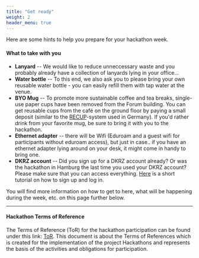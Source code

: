 ```yaml
---
title: "Get ready"
weight: 2
header_menu: true
---
```


Here are some hints to help you prepare for your hackathon week.

#### What to take with you

- **Lanyard** -- We would like to reduce unneccessary waste and you probably already have a collection of lanyards lying in your office...
- **Water bottle** -- To this end, we also ask you to please bring your own reusable water bottle - you can easily refill them with tap water at the venue.
- **BYO Mug** -- To promote more sustainable coffee and tea breaks, single-use paper cups have been removed from the Forum building. You can get reusable cups from the café on the ground floor by paying a small deposit (similar to the [RECUP](https://recup.de/?utm_term=recup&utm_campaign=S-DE-Brand&utm_source=adwords&utm_medium=ppc&hsa_acc=5205217405&hsa_cam=17950924491&hsa_grp=142803783747&hsa_ad=683352766497&hsa_src=s&hsa_tgt=kwd-301403268219&hsa_kw=recup&hsa_mt=e&hsa_net=adwords&hsa_ver=3&gad_source=5&gclid=EAIaIQobChMIof2X5cyDiQMVNHJBAh06HA3EEAAYASAAEgIiXfD_BwE)-system used in Germany). If you'd rather drink from your favorite mug, be sure to bring it with you to the hackathon.
- **Ethernet adapter** -- there will be Wifi (Eduroam and a guest wifi for participants without eduroam access), but just in case.. if you have an ethernet adapter lying around on your desk, it might come in handy to bring one.
- **DKRZ account** -- Did you sign up for a DKRZ account already? Or was the hackathon in Hamburg the last time you used your DKRZ account? Please make sure that you can access everything. [Here](https://pad.gwdg.de/nSKolAzGQY2zLz3oOr0QSQ#Using-the-Levante-Supercomputer) is a short tutorial on how to sign up and log in.

You will find more information on how to get to here, what will be happening during the week, etc. on this page further below.

---

#### Hackathon Terms of Reference

The Terms of Reference (ToR) for the hackathon participation can be found under this link: [ToR](https://owncloud.gwdg.de/index.php/s/ALY0LyjcKGKjQmc).
This document is about the Terms of References  which is  created  for  the  implementation  of  the  project  Hackathons  and  represents  the basis of the activities and obligations for participation.
